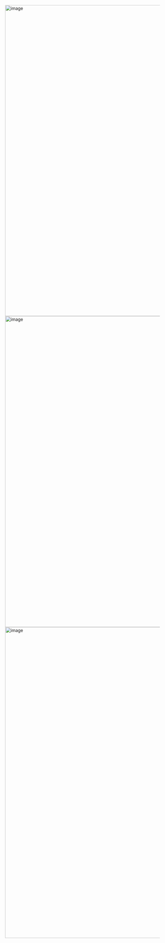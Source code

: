 <img width="1915" height="1010" alt="image" src="https://github.com/user-attachments/assets/bd2b383a-2963-4c99-8dc8-280e71bbdad9" />

<img width="1915" height="1010" alt="image" src="https://github.com/user-attachments/assets/cd9506b7-c4f8-47e2-93f2-a2a34c6e1c8b" />

<img width="1915" height="1010" alt="image" src="https://github.com/user-attachments/assets/dcecbe07-19e9-4ab1-8a49-2df900369bd8" />





